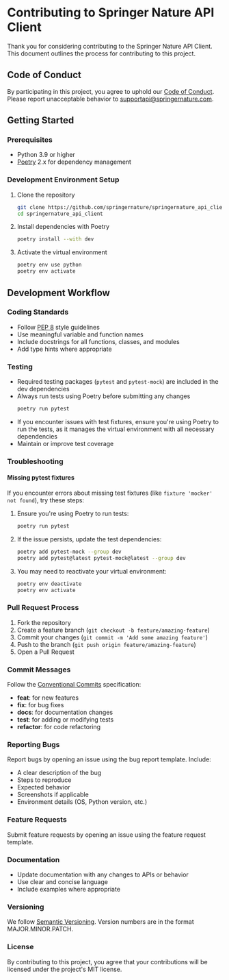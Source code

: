 # Contributing to Springer Nature API Client

Thank you for considering contributing to the Springer Nature API Client. This document outlines the process for contributing to this project.

## Code of Conduct

By participating in this project, you agree to uphold our [Code of Conduct](CODE_OF_CONDUCT.md). Please report unacceptable behavior to supportapi@springernature.com.

## Getting Started

### Prerequisites

- Python 3.9 or higher
- [Poetry](https://python-poetry.org/docs/#installation) 2.x for dependency management

### Development Environment Setup

1. Clone the repository
   ```bash
   git clone https://github.com/springernature/springernature_api_client.git
   cd springernature_api_client
   ```
2. Install dependencies with Poetry
   ```bash
   poetry install --with dev
    ```
3. Activate the virtual environment
    ```bash
   poetry env use python
   poetry env activate
    ```
## Development Workflow

### Coding Standards
- Follow [PEP 8](https://peps.python.org/pep-0008/) style guidelines
- Use meaningful variable and function names
- Include docstrings for all functions, classes, and modules
- Add type hints where appropriate

### Testing
- Required testing packages (`pytest` and `pytest-mock`) are included in the dev dependencies
- Always run tests using Poetry before submitting any changes
    ```bash 
    poetry run pytest
    ```
- If you encounter issues with test fixtures, ensure you're using Poetry to run the tests, as it manages the virtual environment with all necessary dependencies
- Maintain or improve test coverage

### Troubleshooting

#### Missing pytest fixtures

If you encounter errors about missing test fixtures (like `fixture 'mocker' not found`), try these steps:

1. Ensure you're using Poetry to run tests:
   ```bash
   poetry run pytest
   ```
2. If the issue persists, update the test dependencies:
   ```bash
   poetry add pytest-mock --group dev
   poetry add pytest@latest pytest-mock@latest --group dev
   ```
3. You may need to reactivate your virtual environment:
   ```bash
   poetry env deactivate
   poetry env activate
   ```
### Pull Request Process
1. Fork the repository
2. Create a feature branch (```git checkout -b feature/amazing-feature```)
3. Commit your changes (```git commit -m 'Add some amazing feature'```)
4. Push to the branch (```git push origin feature/amazing-feature```)
5. Open a Pull Request

### Commit Messages
Follow the [Conventional Commits](https://www.conventionalcommits.org/) specification:
- **feat**: for new features
- **fix**: for bug fixes
- **docs**: for documentation changes
- **test**: for adding or modifying tests
- **refactor**: for code refactoring

### Reporting Bugs
Report bugs by opening an issue using the bug report template. 
Include:
- A clear description of the bug
- Steps to reproduce
- Expected behavior
- Screenshots if applicable
- Environment details (OS, Python version, etc.)

### Feature Requests
Submit feature requests by opening an issue using the feature request template.

### Documentation
- Update documentation with any changes to APIs or behavior
- Use clear and concise language
- Include examples where appropriate

### Versioning
We follow [Semantic Versioning](https://semver.org/). Version numbers are in the format MAJOR.MINOR.PATCH.

### License
By contributing to this project, you agree that your contributions will be licensed under the project's MIT license.
